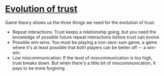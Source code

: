 # [Evolution of trust](https://ncase.me/trust/)

Game theory shows us the three things we need for the evolution of trust:

- Repeat interactions: Trust keeps a relationship going, but you need the knowledge of possible future repeat interactions before trust can evolve
- Possible win-wins: You must be playing a non-zero-sum game, a game where it's at least possible that both players can be better off -- a win-win.
- Low miscommunication: If the level of miscommunication is too high, trust breaks down. But when there's a little bit of miscommunication, it pays to be more forgiving
